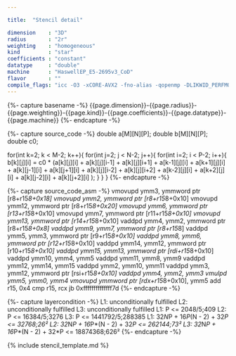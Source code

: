 ```yaml
---

title:  "Stencil detail"

dimension    : "3D"
radius       : "2r"
weighting    : "homogeneous"
kind         : "star"
coefficients : "constant"
datatype     : "double"
machine      : "HaswellEP_E5-2695v3_CoD"
flavor       : ""
compile_flags: "icc -O3 -xCORE-AVX2 -fno-alias -qopenmp -DLIKWID_PERFMON -I/mnt/opt/likwid-4.3.2/include -L/mnt/opt/likwid-4.3.2/lib -I./stempel/stempel/headers/ ./stempel/headers/timing.c ./stempel/headers/dummy.c solar_compilable.c -o stencil -llikwid"
---
```


{%- capture basename -%}
{{page.dimension}}-{{page.radius}}-{{page.weighting}}-{{page.kind}}-{{page.coefficients}}-{{page.datatype}}-{{page.machine}}
{%- endcapture -%}

{%- capture source_code -%}
double a[M][N][P];
double b[M][N][P];
double c0;

for(int k=2; k < M-2; k++){
  for(int j=2; j < N-2; j++){
    for(int i=2; i < P-2; i++){
      b[k][j][i] = c0 * (a[k][j][i]
        + a[k][j][i-1] + a[k][j][i+1]
        + a[k-1][j][i] + a[k+1][j][i]
        + a[k][j-1][i] + a[k][j+1][i]
        + a[k][j][i-2] + a[k][j][i+2]
        + a[k-2][j][i] + a[k+2][j][i]
        + a[k][j-2][i] + a[k][j+2][i]
        );
    }
  }
}
{%- endcapture -%}

{%- capture source_code_asm -%}
vmovupd ymm3, ymmword ptr [r8+r15*8+0x18]
vmovupd ymm2, ymmword ptr [r8+r15*8+0x10]
vmovupd ymm12, ymmword ptr [r8+r15*8+0x20]
vmovupd ymm6, ymmword ptr [r13+r15*8+0x10]
vmovupd ymm7, ymmword ptr [r11+r15*8+0x10]
vmovupd ymm13, ymmword ptr [r14+r15*8+0x10]
vaddpd ymm4, ymm2, ymmword ptr [r8+r15*8+0x8]
vaddpd ymm9, ymm7, ymmword ptr [r8+r15*8]
vaddpd ymm5, ymm3, ymmword ptr [r9+r15*8+0x10]
vaddpd ymm8, ymm6, ymmword ptr [r12+r15*8+0x10]
vaddpd ymm14, ymm12, ymmword ptr [r10+r15*8+0x10]
vaddpd ymm15, ymm13, ymmword ptr [rdi+r15*8+0x10]
vaddpd ymm10, ymm4, ymm5
vaddpd ymm11, ymm8, ymm9
vaddpd ymm12, ymm14, ymm15
vaddpd ymm2, ymm10, ymm11
vaddpd ymm3, ymm12, ymmword ptr [rsi+r15*8+0x10]
vaddpd ymm4, ymm2, ymm3
vmulpd ymm5, ymm0, ymm4
vmovupd ymmword ptr [rdx+r15*8+0x10], ymm5
add r15, 0x4
cmp r15, rcx
jb 0xffffffffffffff7d
{%- endcapture -%}

{%- capture layercondition -%}
L1: unconditionally fulfilled
L2: unconditionally fulfilled
L3: unconditionally fulfilled
L1: P <= 2048/5;409
L2: P <= 16384/5;3276
L3: P <= 1441792/5;288385
L1: 32*N*P + 16*P*(N - 2) + 32*P <= 32768;26²
L2: 32*N*P + 16*P*(N - 2) + 32*P <= 262144;73²
L3: 32*N*P + 16*P*(N - 2) + 32*P <= 18874368;626²
{%- endcapture -%}

{% include stencil_template.md %}

